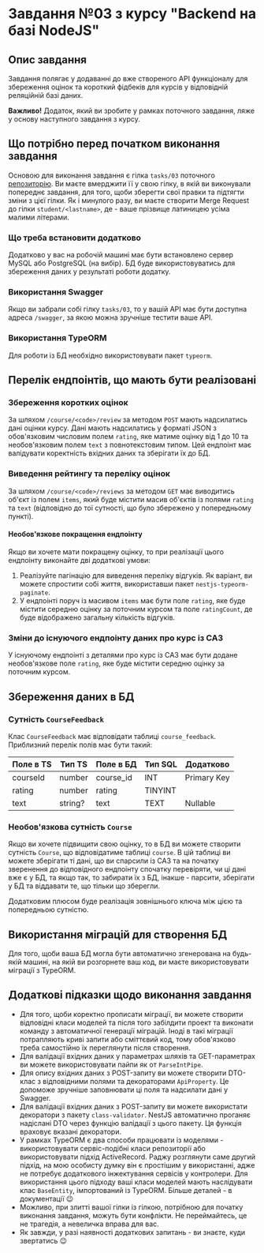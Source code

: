 # Завдання №03 з курсу "Backend на базі NodeJS"

## Опис завдання

Завдання полягає у додаванні до вже створеного API функціоналу для збереження оцінок та короткий фідбеків для курсів у відповідній реляційній базі даних.

**Важливо!** Додаток, який ви зробите у рамках поточного завдання, ляже у основу наступного завдання з курсу.

## Що потрібно перед початком виконання завдання

Основою для виконання завдання є гілка `tasks/03` поточного [репозиторію](https://gitlab.com/kma-nodejs-backend/course-task-courses-api). Ви маєте вмерджити її у свою гілку, в якій ви виконували попереднє завдання, для того, щоби зберегти свої правки та підтягти зміни з цієї гілки. Як і минулого разу, ви маєте створити Merge Request до гілки `student/<lastname>`, де <lastname> - ваше прізвище латиницею усіма малими літерами.

### Що треба встановити додатково

Додатково у вас на робочій машині має бути встановлено сервер MySQL або PostgreSQL (на вибір). БД буде використовуватись для збереження даних у результаті роботи додатку.

### Використання Swagger

Якщо ви забрали собі гілку `tasks/03`, то у вашій API має бути доступна адреса `/swagger`, за якою можна зручніше тестити ваше API.

### Використання TypeORM

Для роботи із БД необхідно використовувати пакет `typeorm`.

## Перелік ендпоінтів, що мають бути реалізовані

### Збереження коротких оцінок

За шляхом `/course/<code>/review` за методом `POST` мають надсилатись дані оцінки курсу. Дані мають надсилатись у форматі JSON з обов'язковим числовим полем `rating`, яке матиме оцінку від 1 до 10 та необов'язковим полем `text` з повнотекстовим типом. Цей ендпоінт має валідувати коректність вхідних даних та зберігати їх до БД.

### Виведення рейтингу та переліку оцінок

За шляхом `/course/<code>/reviews` за методом `GET` має виводитись об'єкт із полем `items`, який буде містити масив об'єктів із полями `rating` та `text` (відповідно до тої сутності, що було збережено у попередньому пункті).

#### Необов'язкове покращення ендпоінту

Якщо ви хочете мати покращену оцінку, то при реалізації цього ендпоінту виконайте дві додаткові умови:
1. Реалізуйте пагінацію для виведення переліку відгуків. Як варіант, ви можете спростити собі життя, використавши пакет `nestjs-typeorm-paginate`.
2. У ендпоінті поруч із масивом `items` має бути поле `rating`, яке буде містити середню оцінку за поточним курсом та поле `ratingCount`, де буде відображено загальну кількість відгуків.

### Зміни до існуючого ендпоінту даних про курс із САЗ

У існуючому ендпоінті з деталями про курс із САЗ має бути додане необов'язкове поле `rating`, яке буде містити середню оцінку за поточним курсом.

## Збереження даних в БД

### Сутність `CourseFeedback`

Клас `CourseFeedback` має відповідати таблиці `course_feedback`. Приблизний перелік полів має бути такий:

| Поле в TS | Тип TS  | Поле в БД | Тип SQL | Додатково   |
|-----------|---------|-----------|---------|-------------|
| courseId  | number  | course_id | INT     | Primary Key |
| rating    | number  | rating    | TINYINT |             |
| text      | string? | text      | TEXT    | Nullable    |

### Необов'язкова сутність `Course`

Якщо ви хочете підвищити свою оцінку, то в БД ви можете створити сутність `Course`, що відповідатиме таблиці `course`. В цій таблиці ви можете зберігати ті дані, що ви спарсили із САЗ та на початку зверенення до відповідного ендпоінту спочатку перевіряти, чи ці дані вже є у БД, та якщо так, то забирати їх з БД, інакше - парсити, зберігати у БД та віддавати те, що тільки що зберегли.

Додатковим плюсом буде реалізація зовнішнього ключа між цією та попередньою сутністю.

## Використання міграцій для створення БД

Для того, щоби ваша БД могла бути автоматично згенерована на будь-якій машині, на якій ви розгорнете ваш код, ви маєте використовувати міграції з TypeORM.

## Додаткові підказки щодо виконання завдання

- Для того, щоби коректно прописати міграції, ви можете створити відповідні класи моделей та після того забілдити проект та виконати команду з автоматичної генерації міграцій. Іноді в такі міграції потрапляють криві запити або сміттєвий код, тому обов'язково треба самостійно їх переглянути після створення.
- Для валідації вхідних даних у параметрах шляхів та GET-параметрах ви можете використовувати пайпи як от `ParseIntPipe`.
- Для опису вхідних даних з POST-запиту ви можете створити DTO-клас з відповідними полями та декораторами `ApiProperty`. Це допоможе зручніше заповнювати ці поля та надсилати дані у Swagger.
- Для валідації вхідних даних з POST-запиту ви можете використати декоратори з пакету `class-validator`. NestJS автоматично проганяє надіслані DTO через функцію валідації з цього пакету. Ця функція враховує вказані декоратори.
- У рамках TypeORM є два способи працювати із моделями - використовувати сервіс-подібні класи репозиторії або використовувати підхід ActiveRecord. Раджу розглянути саме другий підхід, на мою особисту думку він є простішим у використанні, адже не потребує додаткового інжектування сервісів у контролери. Для використання цього підходу ваші класи моделей мають наслідувати клас `BaseEntity`, імпортований із TypeORM. Більше деталей - в документації 😉
- Можливо, при злитті вашої гілки із гілкою, потрібною для початку виконання завдання, можуть бути конфлікти. Не переймайтесь, це не трагедія, а невеличка вправа для вас.
- Як завжди, у разі наявності додаткових запитань - ви знаєте, куди звертатись 😉
